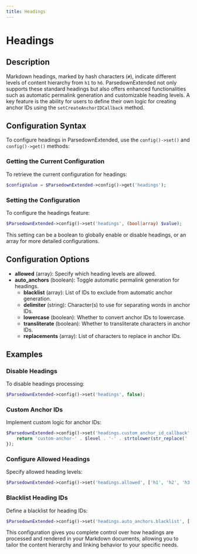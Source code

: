 ```yaml
---
title: Headings
---
```


# Headings

## Description

Markdown headings, marked by hash characters (`#`), indicate different levels of content hierarchy from `h1` to `h6`. ParsedownExtended not only supports these standard headings but also offers enhanced functionalities such as automatic permalink generation and customizable heading levels. A key feature is the ability for users to define their own logic for creating anchor IDs using the `setCreateAnchorIDCallback` method.

## Configuration Syntax

To configure headings in ParsedownExtended, use the `config()->set()` and `config()->get()` methods:

### Getting the Current Configuration

To retrieve the current configuration for headings:

```php
$configValue = $ParsedownExtended->config()->get('headings');
```

### Setting the Configuration

To configure the headings feature:

```php
$ParsedownExtended->config()->set('headings', (bool|array) $value);
```

This setting can be a boolean to globally enable or disable headings, or an array for more detailed configurations.

## Configuration Options

- **allowed** (array): Specify which heading levels are allowed.
- **auto_anchors** (boolean): Toggle automatic permalink generation for headings.
    - **blacklist** (array): List of IDs to exclude from automatic anchor generation.
    - **delimiter** (string): Character(s) to use for separating words in anchor IDs.
    - **lowercase** (boolean): Whether to convert anchor IDs to lowercase.
    - **transliterate** (boolean): Whether to transliterate characters in anchor IDs.
    - **replacements** (array): List of characters to replace in anchor IDs.

## Examples

### Disable Headings

To disable headings processing:

```php
$ParsedownExtended->config()->set('headings', false);
```

### Custom Anchor IDs

Implement custom logic for anchor IDs:

```php
$ParsedownExtended->config()->set('headings.custom_anchor_id_callback', function($text, $level) {
    return 'custom-anchor-' . $level . '-' . strtolower(str_replace(' ', '-', $text));
});
```

### Configure Allowed Headings

Specify allowed heading levels:

```php
$ParsedownExtended->config()->set('headings.allowed', ['h1', 'h2', 'h3']);
```

### Blacklist Heading IDs

Define a blacklist for heading IDs:

```php
$ParsedownExtended->config()->set('headings.auto_anchors.blacklist', ['my_blacklisted_header_id', 'another_blacklisted_id']);
```

This configuration gives you complete control over how headings are processed and rendered in your Markdown documents, allowing you to tailor the content hierarchy and linking behavior to your specific needs.